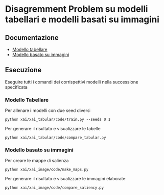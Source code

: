 # Disagremment Problem su modelli tabellari e modelli basati su immagini

## Documentazione
<ul>
  <li><a href="https://github.com/valentinapsc/xai/blob/main/xai_tabular/documentazione/Documentazione_tab.pdf" target="_blank">Modello tabellare</a></li>
  <li><a href="https://github.com/valentinapsc/xai/blob/main/xai_image/documentazione/Documentazione_img.pdf" target="_blank">Modello basato su immagini</a></li>
</ul>

## Esecuzione
Eseguire tutti i comandi dei corrispettivi modelli nella successione specificata
### Modello Tabellare
Per allenare i modelli con due seed diversi
```
python xai/xai_tabular/code/train.py --seeds 0 1
```
Per generare il risultato e visualizzare le tabelle
```
python xai/xai_tabular/code/compare_tabular.py
```
### Modello basato su immagini
Per creare le mappe di salienza
```
python xai/xai_image/code/make_maps.py
```
Per generare il risultato e visualizzare le immagini elaborate
```
python xai/xai_image/code/compare_saliency.py
```
